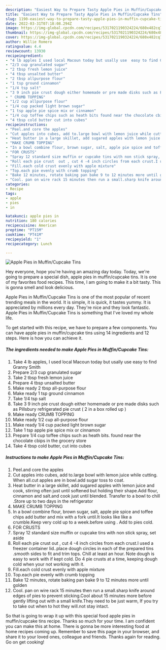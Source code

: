 ```yaml
---
description: "Easiest Way to Prepare Tasty Apple Pies in Muffin/Cupcake Tins"
title: "Easiest Way to Prepare Tasty Apple Pies in Muffin/Cupcake Tins"
slug: 1190-easiest-way-to-prepare-tasty-apple-pies-in-muffin-cupcake-tins
date: 2022-03-31T07:18:08.294Z
image: https://img-global.cpcdn.com/recipes/5317021190324224/680x482cq70/apple-pies-in-muffincupcake-tins-recipe-main-photo.jpg
thumbnail: https://img-global.cpcdn.com/recipes/5317021190324224/680x482cq70/apple-pies-in-muffincupcake-tins-recipe-main-photo.jpg
cover: https://img-global.cpcdn.com/recipes/5317021190324224/680x482cq70/apple-pies-in-muffincupcake-tins-recipe-main-photo.jpg
author: Willie Romero
ratingvalue: 4.4
reviewcount: 13930
recipeingredient:
- "4 lb apples I used local Macoun today but usally use  easy to find Granny Smith"
- "2/3 cup granulated sugar"
- "2 tbsp fresh lemon juice"
- "4 tbsp unsalted butter"
- "2 tbsp allpurpose flour"
- "1 tsp ground cinnamon"
- "1/4 tsp salt"
- "3 9 inch pie crust dough either homemade or pre made disks such as Pillsbury refrigerated pie crust  2 in a box rolled up "
- " CRUMB TOPPING"
- "1/2 cup allpurpose flour"
- "1/4 cup packed light brown sugar"
- "1 tsp apple pie spice mix or cinnamon"
- "1/4 cup toffee chips such as heath bits found near the chocolate cbips in the grocery store"
- "4 tbsp cold butter cut into cubes"
recipeinstructions:
- "Peel.and core the apples"
- "Cut apples into cubes, add to.large bowl with lemon juice while cutting. When all.cut apples are in bowl.add sugar toss to coat."
- "Heat butter in a large skillet, add sugared apples with lemon juice and cook, stirring often just until softened but holding their shape.Add flour, cinnamon and salt.and cook just until blended. Transfer to a bowl to chill .Store up to two days in the refrigerator"
- "MAKE CRUMB TOPPING"
- "In a bowl combine flour, brown sugar, salt, apple pie spice and toffee chips add butter and mix with a fork until.It looks like like a crumble.Keep very cold up to a week.before using . Add to pies cold."
- "FOR CRUSTS"
- "Spray 12 standard size muffin or cupcake tins with non stick spray, set aside"
- "Roll each pie crust  out , cut 4 -4 inch circles from each crust.I used a freezer container lid..place dough circles in each of the prepared tins .smooth sides to fit and trim tops. Chill at least an hour. Note dough is easy to work with if kept cold. Do 4 pie crusts at a time, keeping dough cold when your not working with it."
- "Fill.each cold crust evenly with apple mixture"
- "Top.each pie evenly with crumb topping"
- "Bake 12 minutes, rotate baking pan bake 9 to 12 minutes more until golden"
- "Cool. pan on wire rack 15 minutes then run a small.sharp knife around edges of pies to prevent sticking.Cool about 15 minutes more before gently lifting out with a small knife.They need to be just warm, If you try to take out when to hot they will.not stay intact."
categories:
- Recipe
tags:
- apple
- pies
- in

katakunci: apple pies in 
nutrition: 180 calories
recipecuisine: American
preptime: "PT15M"
cooktime: "PT41M"
recipeyield: "1"
recipecategory: Lunch

---
```



![Apple Pies in Muffin/Cupcake Tins](https://img-global.cpcdn.com/recipes/5317021190324224/680x482cq70/apple-pies-in-muffincupcake-tins-recipe-main-photo.jpg)

Hey everyone, hope you're having an amazing day today. Today, we're going to prepare a special dish, apple pies in muffin/cupcake tins. It is one of my favorites food recipes. This time, I am going to make it a bit tasty. This is gonna smell and look delicious.

Apple Pies in Muffin/Cupcake Tins is one of the most popular of recent trending meals in the world. It is simple, it is quick, it tastes yummy. It is appreciated by millions every day. They're nice and they look fantastic. Apple Pies in Muffin/Cupcake Tins is something that I've loved my whole life.




To get started with this recipe, we have to prepare a few components. You can have apple pies in muffin/cupcake tins using 14 ingredients and 12 steps. Here is how you can achieve it.

<!--inarticleads1-->

##### The ingredients needed to make Apple Pies in Muffin/Cupcake Tins:

1. Take 4 lb apples, I used local Macoun today but usally use  easy to find Granny Smith
1. Prepare 2/3 cup granulated sugar
1. Take 2 tbsp fresh lemon juice
1. Prepare 4 tbsp unsalted butter
1. Make ready 2 tbsp all-purpose flour
1. Make ready 1 tsp ground cinnamon
1. Take 1/4 tsp salt
1. Take 3 9 inch pie crust dough either homemade or pre made disks such as Pillsbury refrigerated pie crust ( 2 in a box rolled up )
1. Make ready  CRUMB TOPPING
1. Make ready 1/2 cup all-purpose flour
1. Make ready 1/4 cup packed light brown sugar
1. Take 1 tsp apple pie spice mix or cinnamon
1. Prepare 1/4 cup toffee chips such as heath bits. found near the chocolate cbips in the grocery store
1. Take 4 tbsp cold butter, cut into cubes




<!--inarticleads2-->

##### Instructions to make Apple Pies in Muffin/Cupcake Tins:

1. Peel.and core the apples
1. Cut apples into cubes, add to.large bowl with lemon juice while cutting. When all.cut apples are in bowl.add sugar toss to coat.
1. Heat butter in a large skillet, add sugared apples with lemon juice and cook, stirring often just until softened but holding their shape.Add flour, cinnamon and salt.and cook just until blended. Transfer to a bowl to chill .Store up to two days in the refrigerator
1. MAKE CRUMB TOPPING
1. In a bowl combine flour, brown sugar, salt, apple pie spice and toffee chips add butter and mix with a fork until.It looks like like a crumble.Keep very cold up to a week.before using . Add to pies cold.
1. FOR CRUSTS
1. Spray 12 standard size muffin or cupcake tins with non stick spray, set aside
1. Roll each pie crust  out , cut 4 -4 inch circles from each crust.I used a freezer container lid..place dough circles in each of the prepared tins .smooth sides to fit and trim tops. Chill at least an hour. Note dough is easy to work with if kept cold. Do 4 pie crusts at a time, keeping dough cold when your not working with it.
1. Fill.each cold crust evenly with apple mixture
1. Top.each pie evenly with crumb topping
1. Bake 12 minutes, rotate baking pan bake 9 to 12 minutes more until golden
1. Cool. pan on wire rack 15 minutes then run a small.sharp knife around edges of pies to prevent sticking.Cool about 15 minutes more before gently lifting out with a small knife.They need to be just warm, If you try to take out when to hot they will.not stay intact.




So that is going to wrap it up with this special food apple pies in muffin/cupcake tins recipe. Thanks so much for your time. I am confident you can make this at home. There is gonna be more interesting food at home recipes coming up. Remember to save this page in your browser, and share it to your loved ones, colleague and friends. Thanks again for reading. Go on get cooking!
